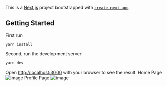 This is a [Next.js](https://nextjs.org/) project bootstrapped with [`create-next-app`](https://github.com/vercel/next.js/tree/canary/packages/create-next-app).

## Getting Started
First run
```
yarn install
```
Second, run the development server:

```bash
yarn dev
```

Open [http://localhost:3000](http://localhost:3000) with your browser to see the result.
Home Page
![image](https://user-images.githubusercontent.com/10894677/118393362-75c96c00-b647-11eb-8094-881cd437cbd9.png)
Profile Page
![image](https://user-images.githubusercontent.com/10894677/118393389-88dc3c00-b647-11eb-864e-03607bffe423.png)
